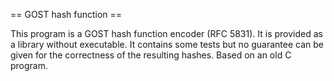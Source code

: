 == GOST hash function ==

This program is a GOST hash function encoder (RFC 5831). It is provided as a library without executable. It contains some tests but no guarantee can be given for the correctness of the resulting hashes. Based on an old C program.